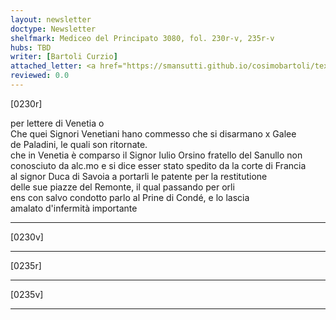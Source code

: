 ```yaml
---
layout: newsletter
doctype: Newsletter
shelfmark: Mediceo del Principato 3080, fol. 230r-v, 235r-v
hubs: TBD
writer: [Bartoli Curzio]
attached_letter: <a href="https://smansutti.github.io/cosimobartoli/texts/TBD/">TBD</a>
reviewed: 0.0
---
```


[0230r]  
  
  
per lettere di Venetia o  
Che quei Signori Venetiani hano commesso che si disarmano x Galee  
de Paladini, le quali son ritornate.  
che in Venetia è comparso il Signor Iulio Orsino fratello del Sanullo non  
conosciuto da alc.mo e si dice esser stato spedito da la corte di Francia  
al signor Duca di Savoia a portarli le patente per la restitutione  
delle sue piazze del Remonte, il qual passando per orli  
ens con salvo condotto parlo al Prine di Condé, e lo lascia  
amalato d'infermità importante  
  
---  

[0230v]  
  
  
  
---  

[0235r]  
  
  
  
---  

[0235v]  
  
  
  
---  

